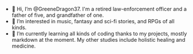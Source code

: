- 👋 Hi, I’m @GreeneDragon37. I'm a retired law-enforcement officer and a father of five, and grandfather of one.
- 👀 I’m interested in music, fantasy and sci-fi stories, and RPGs of all kinds.
- 🌱 I’m currently learning all kinds of coding thanks to my projects, mostly markdown at the moment. My other studies include holistic healing and medicine.


<!---
GreeneDragon37/GreeneDragon37 is a ✨ special ✨ repository because its `README.md` (this file) appears on your GitHub profile.
You can click the Preview link to take a look at your changes.
--->
